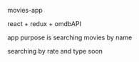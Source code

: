 movies-app

react + redux + omdbAPI

app purpose is searching movies by name

searching by rate and type soon